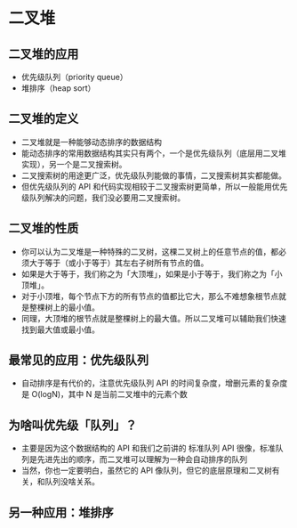 # 二叉堆

## 二叉堆的应用

- 优先级队列（priority queue）
- 堆排序（heap sort）

## 二叉堆的定义

- 二叉堆就是一种能够动态排序的数据结构
- 能动态排序的常用数据结构其实只有两个，一个是优先级队列（底层用二叉堆实现），另一个是二叉搜索树。
- 二叉搜索树的用途更广泛，优先级队列能做的事情，二叉搜索树其实都能做。
- 但优先级队列的 API 和代码实现相较于二叉搜索树更简单，所以一般能用优先级队列解决的问题，我们没必要用二叉搜索树。

## 二叉堆的性质

- 你可以认为二叉堆是一种特殊的二叉树，这棵二叉树上的任意节点的值，都必须大于等于（或小于等于）其左右子树所有节点的值。
- 如果是大于等于，我们称之为「大顶堆」，如果是小于等于，我们称之为「小顶堆」。
- 对于小顶堆，每个节点下方的所有节点的值都比它大，那么不难想象根节点就是整棵树上的最小值。
- 同理，大顶堆的根节点就是整棵树上的最大值。所以二叉堆可以辅助我们快速找到最大值或最小值。

## 最常见的应用：优先级队列

- 自动排序是有代价的，注意优先级队列 API 的时间复杂度，增删元素的复杂度是 O(logN)，其中 N 是当前二叉堆中的元素个数

## 为啥叫优先级「队列」？

- 主要是因为这个数据结构的 API 和我们之前讲的 标准队列 API 很像，标准队列是先进先出的顺序，而二叉堆可以理解为一种会自动排序的队列
- 当然，你也一定要明白，虽然它的 API 像队列，但它的底层原理和二叉树有关，和队列没啥关系。

## 另一种应用：堆排序


